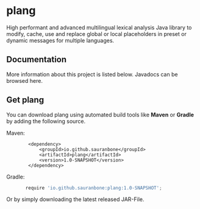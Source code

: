 # plang
High performant and advanced multilingual lexical analysis Java library to modify, cache, use and replace global or local placeholders in preset or dynamic messages for multiple languages.

## Documentation
More information about this project is listed below. Javadocs can be browsed here.

## Get plang
You can download plang using automated build tools like **Maven** or **Gradle** by adding the following source.

Maven:
```maven
        <dependency>
            <groupId>io.github.sauranbone</groupId>
            <artifactId>plang</artifactId>
            <version>1.0-SNAPSHOT</version>
        </dependency>
```

Gradle:
```gradle
       require 'io.github.sauranbone:plang:1.0-SNAPSHOT';
```

Or by simply downloading the latest released JAR-File.
